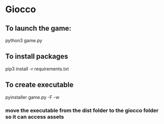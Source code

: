 # Giocco

## To launch the game:
python3 game.py
## To install packages
pip3 install -r requirements.txt
## To create executable
pyinstaller game.py -F -w
### move the executable from the dist folder to the giocco folder so it can access assets
